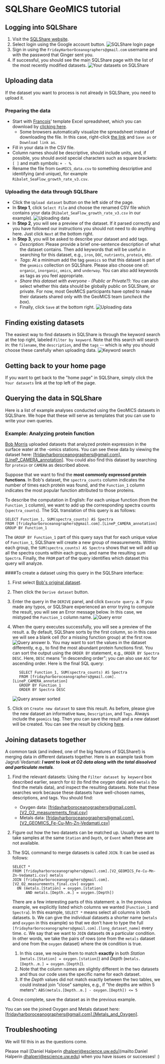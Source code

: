 # SQLShare GeoMICS tutorial

## Logging into SQLShare

1. Visit the [SQLShare website](https://sqlshare.escience.washington.edu).
2. Select login using the Google account button. ![SQLShare login page](img/login_page.png)
3. Sign in using the `FridayHarborOceanographers@gmail.com` username and with the password that Ginger sent you.
4. If successful, you should see the main SQLShare page with the list of the most recently modified datasets. ![Your datasets on SQLShare](img/your_datasets.png)

## Uploading data

If the dataset you want to process is not already in SQLShare, you need to upload it.

### Preparing the data
* Start with [Francois](http://armbrustlab.ocean.washington.edu/people/ribalet)' template Excel spreadsheet, which you can download by [clicking here](GeoMICS_data.csv).
  * Some browsers automatically visualize the spreadsheet instead of downloading the file. In this case, right-click [the link](GeoMICS_data.csv) and `Save as` or `Download link as`.
* Fill in your data in the CSV file.
* Column names should be descriptive, should include units, and, if possible, you should avoid special characters such as square brackets: `[ ]` and math symbols: `+ - %`.
* Rename the file from `GeoMICS_data.csv` to something descriptive and identifying (and unique), for example `Ribalet_SeaFlow_growth_rate_v3.csv`.

### Uploading the data through SQLShare
* Click the `Upload dataset` button on the left side of the page.
* In **Step 1**, click `Select File` and choose the renamed CSV file which contains your data (`Ribalet_SeaFlow_growth_rate_v3.csv` in our example). ![Uploading data](img/upload.png)
* In **Step 2**, you will see a preview of the dataset. If it parsed correctly and you have followed our instructions you should not need to do anything here. Just click `Next` at the bottom right.
* In **Step 3**, you will be asked to describe your dataset and add tags.
  * *Description*: Please provide a brief one-sentence description of what the dataset contains. Then add keywords that will be useful in searching for this dataset, e.g., `iron`, `DOC`, `nutrients`, `protein`, etc.
  * *Tags*: At a minimum add the tag `geomics` so that this dataset is part of the `geomics` collection on SQLShare. Please also choose one of: `organic`, `inorganic`, `omics`, and `underway`. You can also add keywords as tags as you feel appropriate.
  * *Share this dataset with everyone - (Public or Private?)*: You can also select whether this data should be globally public on SQLShare, or private. For now, most GeoMICS participants have opted to make their datasets shared only with the GeoMICS team (*uncheck the box*).
  * Finally, click `Save` at the bottom right. ![Uploading data](img/upload_step_3.png)

## Finding existing datasets

The easiest way to find datasets in SQLShare is through the keyword search at the top right, labeled `Filter by keyword`. Note that this search will search in: the `filename`, the `description`, and the `tags` -- which is why you should choose these carefully when uploading data. ![Keyword search](img/keyword_search.png)

## Getting back to your home page

If you want to get back to the "home page" in SQLShare, simply click the `Your datasets` link at the top left of the page.

## Querying the data in SQLShare

Here is a list of example analyses conducted using the GeoMICS datasets in SQLShare. We hope that these will serve as templates that you can use to write your own queries.

### Example: Analyzing protein function

[Bob Morris](http://morrislab.ocean.washington.edu/?q=RobertMorris) uploaded datasets that analyzed protein expression in the surface water at the -omics stations. You can see these data by viewing the dataset here: [[fridayharboroceanographers@gmail.com].[LineP_CAMERA_annotation]](https://sqlshare.escience.washington.edu/sqlshare#s=query/fridayharboroceanographers%40gmail.com/LineP_CAMERA_annotation). You could also find this dataset by searching for `protein` or `CAMERA` as described above.

Suppose that we want to find the **most commonly expressed protein functions**. In Bob's dataset, the `spectra_counts` column indicates the number of times each protein was found, and the `Function_1` column indicates the most popular function attributed to those proteins.

To describe the computation in English: For each unique function (from the `Function_1` column), we want to add up the corresponding spectra counts (`spectra_counts`). The SQL translation of this query is as follows:

    SELECT Function_1, SUM(spectra_counts) AS Spectra
    FROM [fridayharboroceanographers@gmail.com].[LineP_CAMERA_annotation]
    GROUP BY Function_1

The `GROUP BY Function_1` part of this query says that for each unique value of `Function_1`, SQLShare will create a new group of measurements. Within each group, the `SUM(spectra_counts) AS Spectra` shows that we will add up all the spectra counts within each group, and name the resulting sum `Spectra`. Finally, the `FROM` part of the query identifies which dataset this query will analyze.

####To create a dataset using this query in the SQLShare interface:

1. First select [Bob's original dataset](https://sqlshare.escience.washington.edu/sqlshare#s=query/fridayharboroceanographers%40gmail.com/LineP_CAMERA_annotation). 
2. Then click the `Derive dataset` button.
3. Enter the query in the `DERIVE` panel, and click `Execute query`.
   a. If you made any typos, or SQLShare experienced an error trying to compute the result, you will see an Error message below. In this case, we mistyped the `Function_1` column name.
      ![Query error](img/query_error.png)
4. When the query executes successfully, you will see a preview of the result.
   a. By default, SQLShare sorts by the first column, so in this case we will see a blank cell (for a missing function group) at the first row.
      ![Query answer](img/query_answer.png)
   b. You may want to sort the values in the dataset differently, e.g., to find the most abundant protein functions first. You can sort the output using the `ORDER BY` statement, e.g., `ORDER BY Spectra DESC`. Here, `DESC` means "in descending order"; you can also use `ASC` for ascending order. Here is the final SQL query:
   
          SELECT Function_1, SUM(spectra_counts) AS Spectra
          FROM [fridayharboroceanographers@gmail.com].[LineP_CAMERA_annotation]
          GROUP BY Function_1
          ORDER BY Spectra DESC

      ![Query answer sorted](img/query_answer_sorted.png)
5. Click on `Create new dataset` to save this result. As before, please give the new dataset an informative `Name`, `Description`, and `Tags`. Always include the `geomics` tag. Then you can save the result and a new dataset will be created. You can see the result by clicking [here](https://sqlshare.escience.washington.edu/sqlshare#s=query/fridayharboroceanographers%40gmail.com/Protein_Function_Example).

## Joining datasets together

A common task (and indeed, one of the big features of SQLShare!) is merging data in different datasets together. Here is an example task from Jagruti Vedamati: **_I want to look at O2 data along with the total dissolved and particulate metals_**.

1. Find the relevant datasets: Using the `Filter dataset by keyword` box described earlier, search for `O2` (to find the oxygen data) and `metals` (to find the metals data), and inspect the resulting datasets. Note that these searches work because these datasets have well-chosen names, descriptions, and tags. You should find:
   * Oxygen data: [[fridayharboroceanographers@gmail.com].[V2_O2_measurements_final.csv]](https://sqlshare.escience.washington.edu/sqlshare#s=query/fridayharboroceanographers%40gmail.com/V2_O2_measurements_final.csv)
   * Metals data: [[fridayharboroceanographers@gmail.com].[V2_GEOMICS_Fe-Cu-Mn-Zn-Vedamati.csv]](https://sqlshare.escience.washington.edu/sqlshare#s=query/fridayharboroceanographers%40gmail.com/V2_GEOMICS_Fe-Cu-Mn-Zn-Vedamati.csv)
2. Figure out how the two datasets can be matched up. Usually we want to take samples at the same `Station` and `Depth`, or `Event` when these are not available.
3. The SQL command to merge datasets is called `JOIN`. It can be used as follows:

       SELECT *
       FROM [fridayharboroceanographers@gmail.com].[V2_GEOMICS_Fe-Cu-Mn-Zn-Vedamati.csv] metals
       JOIN [fridayharboroceanographers@gmail.com].[V2_O2_measurements_final.csv] oxygen
         ON (metals.[Station] = oxygen.[station]
             AND metals.[Depth..m.] = oxygen.[Depth])
   
   There are a few interesting parts of this statement:
   a. In the previous example, we explicitly listed which columns we wanted (`Function_1` and `Spectra`). In this example, `SELECT *` means select all columns in both datasets.
   b. We can give the individual datasets a shorter name (`metals` and `oxygen` in this example) so that we don't have to type the full `[fridayharboroceanographers@gmail.com].[long_dataset_name]` every time.
   c. We say that we want to `JOIN` datasets `ON` a particular condition. In other words, we take the pairs of rows (one from the `metals` dataset and one from the `oxygen` dataset) where the `ON` condition is true.
      1. In this case, we require them to match **exactly** in both _Station_ (`metals.[Station] = oxygen.[station]`) and _Depth_ (`metals.[Depth..m.] = oxygen.[Depth]`).
      2. Note that the column names are slightly different in the two datasets and thus our code uses the specific name for each dataset.
      3. If the _Depth_ values did not match exactly between the two tables, we could instead join "close" samples, e.g., if "the depths are within 5 meters": `ABS(metals.[Depth..m.] - oxygen.[Depth]) <= 5`
4. Once complete, save the dataset as in the previous example.

You can see the joined Oxygen and Metals dataset here: [[fridayharboroceanographers@gmail.com].[Metals_and_Oxygen]](https://sqlshare.escience.washington.edu/sqlshare#s=query/fridayharboroceanographers%40gmail.com/Metals_and_Oxygen).

## Troubleshooting
We will fill this in as the questions come.

Please mail [Daniel Halperin <dhalperi@escience.uw.edu>](mailto:Daniel Halperin <dhalperi@escience.uw.edu>) when you have issues or successes! :)